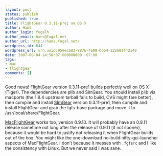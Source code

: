 ```yaml
---
layout: post
status: publish
published: true
title: FlightGear 0.3.11-pre1 on OS X
author: Hans
author_login: fugalh
author_email: hans@fugal.net
author_url: http://hans.fugal.net/
wordpress_id: 844
wordpress_url: urn:uuid:950ec683-8876-4600-bb54-222681f42140
date: 2007-06-04 14:58:07.000000000 -07:00
tags:
- mac
- flightgear
comments: []
---
```

<p>Good news! <a href="http://flightgear.org/">FlightGear</a> version 0.3.11-pre1 builds
perfectly well on OS X (Tiger). The dependencies are plib and SimGear. You
should install plib via macports (the 1.8.4 upstream tarball fails to build,
CVS might fare better), then compile and install
<a href="http://www.simgear.org/">SImGear</a> version 0.3.11-pre1, then compile and
install FlightGear and grab the fgfs-base package and move it to
/usr/local/share/FlightGear.</p>

<p><a href="http://macflightgear.sourceforge.net/home/">MacFlightGear</a> works too, version
0.9.10. It will probably have an 0.9.11 release sometime not long after the
release of 0.9.11 (if not sooner), because it would be hard to justify not
releasing it when FlightGear builds out of the box. You might like the
one-download no-build nifty-gui-launcher aspects of MacFlightGear. I don't
because it messes with <code>.fgfsrc</code> and I like the consistency with Linux. But we
never said I was sane.</p>
